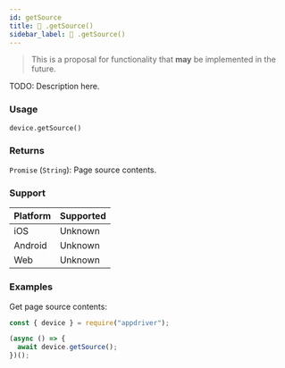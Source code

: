 ```yaml
---
id: getSource
title: 🔬 .getSource()
sidebar_label: 🔬 .getSource()
---
```


> This is a proposal for functionality that **may** be implemented in the future.

TODO: Description here.

### Usage

```text
device.getSource()
```

### Returns

`Promise` (`String`): Page source contents.

### Support

| Platform | Supported |
| -------- | --------- |
| iOS      | Unknown   |
| Android  | Unknown   |
| Web      | Unknown   |

### Examples

Get page source contents:

```javascript
const { device } = require("appdriver");

(async () => {
  await device.getSource();
})();
```